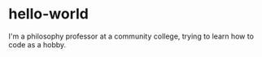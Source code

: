 # hello-world
I'm a philosophy professor at a community college, trying to learn how to code as a hobby.

